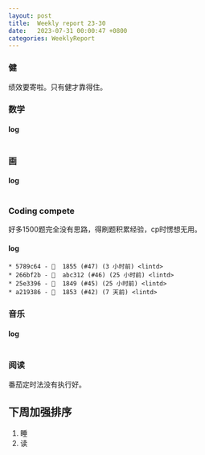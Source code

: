 ```yaml
---
layout: post
title:  Weekly report 23-30
date:   2023-07-31 00:00:47 +0800
categories: WeeklyReport
---
```


### 健

绩效要寄啦。只有健才靠得住。

### 数学

#### log
```

```

### 画

#### log
```

```

### Coding compete

好多1500题完全没有思路，得刷题积累经验，cp时愣想无用。

#### log
```
* 5789c64 - 🎉  1855 (#47) (3 小时前) <lintd>
* 266bf2b - 🎉  abc312 (#46) (25 小时前) <lintd>
* 25e3396 - 🎉  1849 (#45) (25 小时前) <lintd>
* a219386 - 🎉  1853 (#42) (7 天前) <lintd>
```

### 音乐

#### log
```

```

### 阅读

番茄定时法没有执行好。

## 下周加强排序

1. 睡
2. 读
